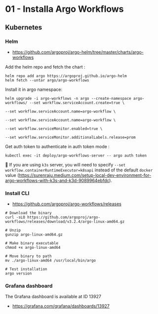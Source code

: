 # 01 - Installa Argo Workflows
## Kubernetes
### Helm

- https://github.com/argoproj/argo-helm/tree/master/charts/argo-workflows

Add the helm repo and fetch the chart :
```
helm repo add argo https://argoproj.github.io/argo-helm
helm fetch --untar argo/argo-workflows
```

Install it in argo namespace:
```
helm upgrade -i argo-workflows -n argo --create-namespace argo-workflows/ --set workflow.serviceAccount.create=true \
                                                                          --set workflow.serviceAccount.name=argo-workflow \
                                                                          --set workflow.serviceAccount.name=argo-workflow \
                                                                          --set workflow.serviceMonitor.enabled=true \
                                                                          --set workflow.serviceMonitor.additionalLabels.release=prom
```

Get auth token to authenticate in auth token mode :
```
kubectl exec -it deploy/argo-workflows-server -- argo auth token
```

:pushpin: If you are using `k3s` server, you will need to specify `--set workflow.containerRuntimeExecutor=k8sapi` instead of the default `docker` value (https://surenraju.medium.com/setup-local-dev-environment-for-argo-workflows-with-k3s-and-k3d-9089964ebfdc).

### Install CLI

- https://github.com/argoproj/argo-workflows/releases

```
# Download the binary
curl -sLO https://github.com/argoproj/argo-workflows/releases/download/v3.2.4/argo-linux-amd64.gz

# Unzip
gunzip argo-linux-amd64.gz

# Make binary executable
chmod +x argo-linux-amd64

# Move binary to path
mv ./argo-linux-amd64 /usr/local/bin/argo

# Test installation
argo version
```


### Grafana dashboard
The Grafana dashboard is available at ID 13927 
- https://grafana.com/grafana/dashboards/13927
